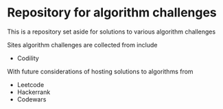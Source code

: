 # Repository for algorithm challenges

This is a repository set aside for solutions to various algorithm challenges

Sites algorithm challenges are collected from include

 - Codility

With future considerations of hosting solutions to algorithms from 

 - Leetcode
 - Hackerrank
 - Codewars
